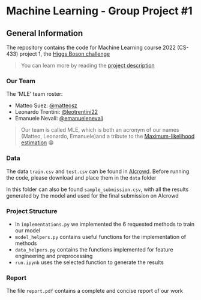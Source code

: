 # Machine Learning - Group Project #1

## General Information

The repository contains the code for Machine Learning course 2022 (CS-433) project 1, the [Higgs Boson challenge](https://www.aicrowd.com/challenges/epfl-machine-learning-higgs/leaderboards)

> You can learn more by reading the [project description](ProjectDescription.pdf)

### Our Team

The 'MLE' team roster:
- Matteo Suez: [@matteosz](https://github.com/matteosz)
- Leonardo Trentini: [@leotrentini22](https://github.com/leotrentini22)
- Emanuele Nevali: [@emanuelenevali](https://github.com/emanuelenevali)

> Our team is called MLE, which is both an acronym of our names (Matteo, Leonardo, Emanuele)and a tribute to the [Maximum-likelihood estimation](https://en.wikipedia.org/wiki/Maximum_likelihood_estimation) :grin:

### Data

The data `train.csv` and `test.csv` can be found in [AIcrowd](https://www.aicrowd.com/challenges/epfl-machine-learning-higgs/dataset_files). Before running the code, please download and place them in the `data` folder

In this folder can also be found `sample_submission.csv`, with all the results generated by the model and used for the final submission on AIcrowd


### Project Structure

- In `implementations.py` we implemented the 6 requested methods to train our model
- `model_helpers.py` contains useful functions for the implementation of methods
- `data_helpers.py` contains the functions implemented for feature engineering and preprocessing
- `run.ipynb` uses the selected function to generate the results

### Report

The file `report.pdf` contains a complete and concise report of our work
